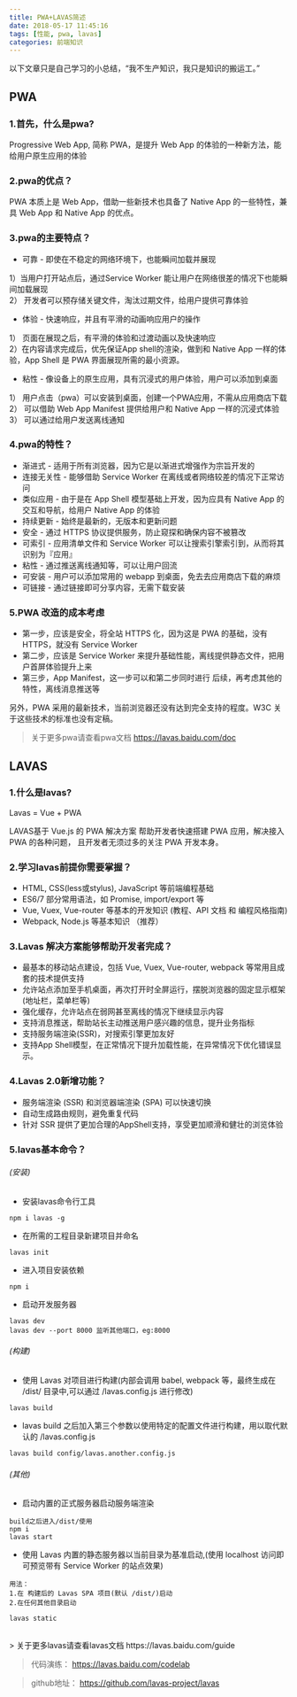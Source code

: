 ```yaml
---
title: PWA+LAVAS简述
date: 2018-05-17 11:45:16
tags: [性能, pwa, lavas]
categories: 前端知识
---
```

以下文章只是自己学习的小总结，“我不生产知识，我只是知识的搬运工。”
## PWA
### 1.首先，什么是pwa?  
Progressive Web App, 简称 PWA，是提升 Web App 的体验的一种新方法，能给用户原生应用的体验  <br><!--more-->
### 2.pwa的优点？  
PWA 本质上是 Web App，借助一些新技术也具备了 Native App 的一些特性，兼具 Web App 和 Native App 的优点。  
### 3.pwa的主要特点？  
* 可靠 - 即使在不稳定的网络环境下，也能瞬间加载并展现

1）当用户打开站点后，通过Service Worker 能让用户在网络很差的情况下也能瞬间加载展现  
2） 开发者可以预存储关键文件，淘汰过期文件，给用户提供可靠体验
* 体验 - 快速响应，并且有平滑的动画响应用户的操作

1） 页面在展现之后，有平滑的体验和过渡动画以及快速响应  
2）在内容请求完成后，优先保证App shell的渲染，做到和 Native App 一样的体验，App Shell 是 PWA 界面展现所需的最小资源。
* 粘性 - 像设备上的原生应用，具有沉浸式的用户体验，用户可以添加到桌面

1） 用户点击（pwa）可以安装到桌面，创建一个PWA应用，不需从应用商店下载  
2） 可以借助 Web App Manifest 提供给用户和 Native App 一样的沉浸式体验  
3） 可以通过给用户发送离线通知

### 4.pwa的特性？
* 渐进式 - 适用于所有浏览器，因为它是以渐进式增强作为宗旨开发的
* 连接无关性 - 能够借助 Service Worker 在离线或者网络较差的情况下正常访问
* 类似应用 - 由于是在 App Shell 模型基础上开发，因为应具有 Native App 的交互和导航，给用户 Native App 的体验
* 持续更新 - 始终是最新的，无版本和更新问题
* 安全 - 通过 HTTPS 协议提供服务，防止窥探和确保内容不被篡改
* 可索引 - 应用清单文件和 Service Worker 可以让搜索引擎索引到，从而将其识别为『应用』
* 粘性 - 通过推送离线通知等，可以让用户回流
* 可安装 - 用户可以添加常用的 webapp 到桌面，免去去应用商店下载的麻烦
* 可链接 - 通过链接即可分享内容，无需下载安装

### 5.PWA 改造的成本考虑
* 第一步，应该是安全，将全站 HTTPS 化，因为这是 PWA 的基础，没有 HTTPS，就没有 Service Worker
* 第二步，应该是 Service Worker 来提升基础性能，离线提供静态文件，把用户首屏体验提升上来
* 第三步，App Manifest，这一步可以和第二步同时进行
后续，再考虑其他的特性，离线消息推送等  

另外，PWA 采用的最新技术，当前浏览器还没有达到完全支持的程度。W3C 关于这些技术的标准也没有定稿。

> 关于更多pwa请查看pwa文档
https://lavas.baidu.com/doc


## LAVAS
### 1.什么是lavas?  
Lavas = Vue + PWA  

LAVAS基于 Vue.js 的 PWA 解决方案
帮助开发者快速搭建 PWA 应用，解决接入 PWA 的各种问题，
且开发者无须过多的关注 PWA 开发本身。  
### 2.学习lavas前提你需要掌握？
* HTML, CSS(less或stylus), JavaScript 等前端编程基础
* ES6/7 部分常用语法，如 Promise, import/export 等
* Vue, Vuex, Vue-router 等基本的开发知识 (教程、API 文档 和 编程风格指南)
* Webpack, Node.js 等基本知识 （推荐）  

### 3.Lavas 解决方案能够帮助开发者完成？
* 最基本的移动站点建设，包括 Vue, Vuex, Vue-router, webpack 等常用且成套的技术提供支持
* 允许站点添加至手机桌面，再次打开时全屏运行，摆脱浏览器的固定显示框架(地址栏，菜单栏等)
* 强化缓存，允许站点在弱网甚至离线的情况下继续显示内容
* 支持消息推送，帮助站长主动推送用户感兴趣的信息，提升业务指标
* 支持服务端渲染(SSR)，对搜索引擎更加友好
* 支持App Shell模型，在正常情况下提升加载性能，在异常情况下优化错误显示。   

### 4.Lavas 2.0新增功能？
* 服务端渲染 (SSR) 和浏览器端渲染 (SPA) 可以快速切换
* 自动生成路由规则，避免重复代码
* 针对 SSR 提供了更加合理的AppShell支持，享受更加顺滑和健壮的浏览体验

### 5.lavas基本命令？
###### (安装)
* 安装lavas命令行工具
```
npm i lavas -g
```
* 在所需的工程目录新建项目并命名
```
lavas init
```
* 进入项目安装依赖
```
npm i
```
* 启动开发服务器
```
lavas dev
lavas dev --port 8000 监听其他端口，eg:8000
```

###### (构建)
* 使用 Lavas 对项目进行构建(内部会调用 babel, webpack 等，最终生成在 /dist/ 目录中,可以通过 /lavas.config.js 进行修改)
```
lavas build
```
* lavas build 之后加入第三个参数以使用特定的配置文件进行构建，用以取代默认的 /lavas.config.js
```
lavas build config/lavas.another.config.js
```
###### (其他)
* 启动内置的正式服务器启动服务端渲染
```
build之后进入/dist/使用
npm i
lavas start
```
* 使用 Lavas 内置的静态服务器以当前目录为基准启动,(使用 localhost 访问即可预览带有 Service Worker 的站点效果)
```
用法：
1.在 构建后的 Lavas SPA 项目(默认 /dist/)启动
2.在任何其他目录启动

lavas static
```
<br>
> 关于更多lavas请查看lavas文档 https://lavas.baidu.com/guide

> 代码演练： https://lavas.baidu.com/codelab

> github地址： https://github.com/lavas-project/lavas